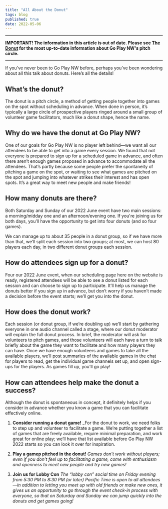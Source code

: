 ```yaml
---
title: "All About the Donut"
tags: blog
published: true
date: 2022-05-06
---
```


---
**IMPORTANT! The information in this article is out of date. Please see [The Donut](/the-donut) for the most up-to-date information about Go Play NW's pitch circle.**

---

If you’ve never been to Go Play NW before, perhaps you’ve been wondering about all this talk about donuts. Here’s all the details!

## What’s the donut?
The donut is a pitch circle, a method of getting people together into games on the spot without scheduling in advance. When done in person, it’s typically a large circle of prospective players ringed around a small group of volunteer game facilitators, much like a donut shape, hence the name.

## Why do we have the donut at Go Play NW?
One of our goals for Go Play NW is no player left behind—we want all our attendees to be able to get into a game every session. We found that not everyone is prepared to sign up for a scheduled game in advance, and often there aren’t enough games proposed in advance to accommodate all the attendees. That’s partly because some people prefer the spontaneity of pitching a game on the spot, or waiting to see what games are pitched on the spot and jumping into whatever strikes their interest and has open spots. It’s a great way to meet new people and make friends!

## How many donuts are there?
Both Saturday and Sunday of our 2022 June event have two main sessions: a morning/midday one and an afternoon/evening one. If you're joining us for both days, you’ll have the opportunity to get into four donuts (and so four games).

We can manage up to about 35 people in a donut group, so if we have more than that, we’ll split each session into two groups; at most, we can host 80 players each day, in two different donut groups each session.

## How do attendees sign up for a donut?
Four our 2022 June event, when our scheduling page here on the website is ready, registered attendees will be able to see a donut listed for each session and can choose to sign up to participate. It’ll help us manage the donuts better if you sign up in advance, but don’t worry if you haven’t made a decision before the event starts; we’ll get you into the donut.

## How does the donut work?
Each session (or donut group, if we’re doubling up) we’ll start by gathering everyone in one audio channel called a stage, where our donut moderator will explain the full donut process. In brief, the moderator will ask for volunteers to pitch games, and those volunteers will each have a turn to talk briefly about the game they want to facilitate and how many players they can have. Once we have enough volunteers and games to take all the available players, we’ll post summaries of the available games in the chat for players to read, get the individual game channels set up, and open sign-ups for the players. As games fill up, you’ll go play!

## How can attendees help make the donut a success?
Although the donut is spontaneous in concept, it definitely helps if you consider in advance whether you know a game that you can facilitate effectively online.

1. **Consider running a donut game!** _For the donut to work, we need folks to step up and volunteer to facilitate a game. We’re putting together a list of games that are freely available, require minimal preparation, and work great for online play; we’ll have that list available before Go Play NW 2022 starts so you can look it over for inspiration.

2. **Play a gamep pitched in the donut!** _Games don’t work without players; even if you don’t feel up to facilitating a game, come with enthusiasm and openness to meet new people and try new games!_

3. **Join us for Lobby Con** _The “lobby con” social time on Friday evening from 5:30 PM to 8:30 PM (or later) Pacific Time is open to all attendees—in addition to letting you meet up with old friends or make new ones, it gives us an opportunity to go through the event check-in process with everyone, so that on Saturday and Sunday we can jump quickly into the donuts and get games going!_
